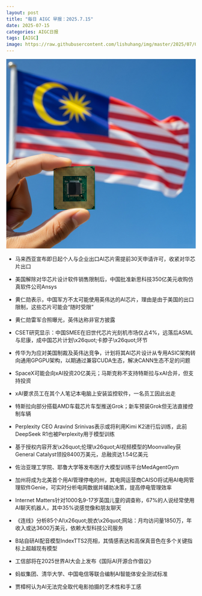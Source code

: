 ```yaml
---
layout: post
title: "每日 AIGC 早报：2025.7.15"
date: 2025-07-15
categories: AIGC日报
tags: [AIGC]
image: https://raw.githubusercontent.com/lishuhang/img/master/2025/07/0715-d.jpg
---
```


![封面图](https://raw.githubusercontent.com/lishuhang/img/master/2025/07/0715-d.jpg)

  - 马来西亚宣布即日起个人与企业出口AI芯片需提前30天申请许可，收紧对华芯片出口

  - 美国解除对华芯片设计软件销售限制后，中国批准新思科技350亿美元收购仿真软件公司Ansys

  - 黄仁勋表示，中国军方不太可能使用英伟达的AI芯片，理由是由于美国的出口限制，这些芯片可能会“随时受限”

  - 黄仁勋雷军合照曝光，英伟达称非官方披露

  - CSET研究显示：中国SMEE在旧世代芯片光刻机市场仅占4%，远落后ASML与尼康，成中国芯片计划\x26quot;卡脖子\x26quot;环节

  - 传华为为应对美国制裁及英伟达竞争，计划将其AI芯片设计从专用ASIC架构转向通用GPGPU架构，以期通过兼容CUDA生态，解决CANN生态不足的问题

  - SpaceX可能会向xAI投资20亿美元；马斯克称不支持特斯拉与xAI合并，但支持投资

  - xAI要求员工在其个人笔记本电脑上安装监控软件，一名员工因此出走

  - 特斯拉向部分搭载AMD车载芯片车型推送Grok；新车预装Grok但无法直接控制车辆

  - Perplexity CEO Aravind Srinivas表示或将利用Kimi K2进行后训练，此前DeepSeek R1也被Perplexity用于模型训练

  - 基于授权内容开发\x26quot;伦理\x26quot;AI视频模型的Moonvalley获General Catalyst领投8400万美元，总融资达1.54亿美元

  - 佐治亚理工学院、耶鲁大学等发布医疗大模型训练平台MedAgentGym

  - 加州将成为北美首个用AI管理停电的州，其电网运营商CAISO将试用AI电网管理软件Genie，可实时分析电网数据并辅助决策，提高停电管理效率

  - Internet Matters针对1000名9-17岁英国儿童的调查称，67%的人说经常使用AI聊天机器人，其中35%说感觉像和朋友聊天

  - 《连线》分析85个AI\x26quot;脱衣\x26quot;网站：月均访问量1850万，年收入或达3600万美元，依赖大型科技公司服务

  - B站自研AI配音模型IndexTTS2亮相，其情感表达和高保真音色在多个关键指标上超越现有模型

  - 工信部将在2025世界AI大会上发布《国际AI开源合作倡议》

  - 蚂蚁集团、清华大学、中国电信等联合编制AI智能体安全测试标准

  - 贾樟柯认为AI无法完全取代电影拍摄的艺术性和手工感